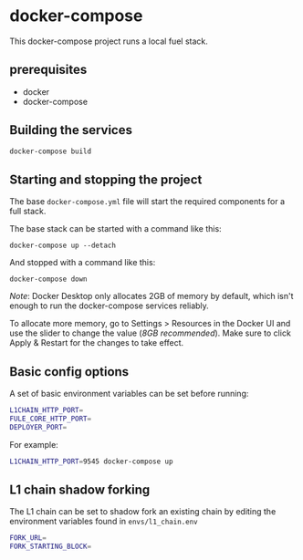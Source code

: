 # docker-compose

This docker-compose project runs a local fuel stack.

## prerequisites

- docker
- docker-compose

## Building the services

```bash
docker-compose build
```

## Starting and stopping the project

The base `docker-compose.yml` file will start the required components for a full stack.

The base stack can be started with a command like this:
```
docker-compose up --detach
```
And stopped with a command like this:
```
docker-compose down
```

*Note*: Docker Desktop only allocates 2GB of memory by default, which isn't enough to run the docker-compose services reliably.

To allocate more memory, go to Settings > Resources in the Docker UI and use the slider to change the value (_8GB recommended_). Make sure to click Apply & Restart for the changes to take effect.

## Basic config options

A set of basic environment variables can be set before running:
```bash
L1CHAIN_HTTP_PORT=
FULE_CORE_HTTP_PORT=
DEPLOYER_PORT=
```

For example:
```bash
L1CHAIN_HTTP_PORT=9545 docker-compose up
```

## L1 chain shadow forking

The L1 chain can be set to shadow fork an existing chain by editing the environment variables found in `envs/l1_chain.env`
```bash
FORK_URL=
FORK_STARTING_BLOCK=
```